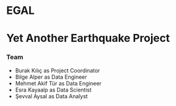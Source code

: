 # EGAL
# Yet Another Earthquake Project

### Team
- Burak Kılıç       as   Project Coordinator
- Bilge Alper       as   Data Engineer
- Mehmet Akif Tür   as   Data Engineer
- Esra Kayaalp		  as   Data Scientist
- Şevval Aysal	    as   Data Analyst
